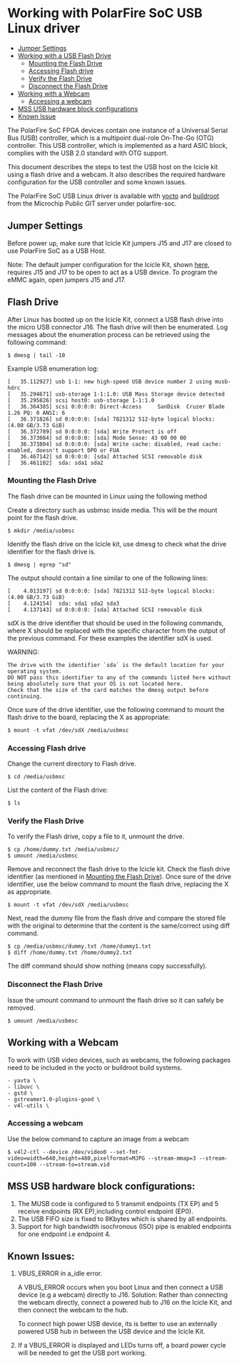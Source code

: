 # Working with PolarFire SoC USB Linux driver

- [Jumper Settings](#jumper-settings)
- [Working with a USB Flash Drive](#usb-flash)
	- [Mounting the Flash Drive](#usb-device-mount)
	- [Accessing Flash drive](#usb-device-access)
	- [Verify the Flash Drive](#usb-device-operations)
	- [Disconnect the Flash Drive](#usb-device-umount)
- [Working with a Webcam](#usb-webcam)
     - [Accessing a webcam](#usb-webcam-access)
- [MSS USB hardware block configurations](#usb-spec)
- [Known Issue](#issues)

The PolarFire SoC FPGA devices contain one instance of a Universal Serial Bus (USB) controller, which is a multipoint dual-role On-The-Go (OTG) controller. This USB controller, which is implemented as a hard ASIC block, complies with the USB 2.0 standard with OTG support.

This document describes the steps to test the USB host on the Icicle kit using a flash drive and a webcam. It also describes the required hardware configuration for the USB controller and some known issues.

The PolarFire SoC USB Linux driver is available with [yocto](https://github.com/polarfire-soc/meta-polarfire-soc-yocto-bsp) and [buildroot](https://github.com/polarfire-soc/polarfire-soc-buildroot-sdk) from the Microchip Public GIT server under polarfire-soc. 

## Jumper Settings <a name="jumper-settings"></a>
Before power up, make sure that Icicle Kit jumpers J15 and J17 are closed to use PolarFire SoC as a USB Host.

Note: The default jumper configuration for the Icicle Kit, shown [here](https://github.com/polarfire-soc/polarfire-soc-documentation/blob/master/boards/mpfs-icicle-kit-es/updating-icicle-kit/updating-icicle-kit-design-and-linux.md), requires J15 and J17 to be open to act as a USB device. To program the eMMC again, open jumpers J15 and J17.

## Flash Drive <div id="usb-flash"/>
After Linux has booted up on the Icicle Kit, connect a USB flash drive into the micro USB connector J16. The flash drive will then be enumerated. Log messages about the enumeration process can be retrieved using the following command:

	$ dmesg | tail -10

Example USB enumeration log:

	[   35.112927] usb 1-1: new high-speed USB device number 2 using musb-hdrc
	[   35.294671] usb-storage 1-1:1.0: USB Mass Storage device detected
	[   35.295826] scsi host0: usb-storage 1-1:1.0
	[   36.364385] scsi 0:0:0:0: Direct-Access     SanDisk  Cruzer Blade     1.26 PQ: 0 ANSI: 6
	[   36.371826] sd 0:0:0:0: [sda] 7821312 512-byte logical blocks: (4.00 GB/3.73 GiB)
	[   36.372789] sd 0:0:0:0: [sda] Write Protect is off
	[   36.373084] sd 0:0:0:0: [sda] Mode Sense: 43 00 00 00
	[   36.373804] sd 0:0:0:0: [sda] Write cache: disabled, read cache: enabled, doesn't support DPO or FUA
	[   36.467142] sd 0:0:0:0: [sda] Attached SCSI removable disk
	[   36.461102]  sda: sda1 sda2
	

### Mounting the Flash Drive  <div id="usb-device-mount"/>
The flash drive can be mounted in Linux using the following method

Create a directory such as usbmsc inside media. This will be the mount point for the flash drive.

	$ mkdir /media/usbmsc

Idenitfy the flash drive on the Icicle kit, use dmesg to check what the drive identifier for the flash drive is.

	$ dmesg | egrep "sd"

The output should contain a line similar to one of the following lines:

	[    4.013197] sd 0:0:0:0: [sda] 7821312 512-byte logical blocks: (4.00 GB/3.73 GiB)
	[    4.124154]  sda: sda1 sda2 sda3
	[    4.137143] sd 0:0:0:0: [sda] Attached SCSI removable disk

sdX is the drive identifier that should be used in the following commands, where X should be replaced with the specific character from the output of the previous command.
For these examples the identifier sdX is used.

WARNING:

    The drive with the identifier `sda` is the default location for your operating system.        
    DO NOT pass this identifier to any of the commands listed here without being absolutely sure that your OS is not located here.       
    Check that the size of the card matches the dmesg output before continuing.     
	
Once sure of the drive identifier, use the following command to mount the flash drive to the board, replacing the X as appropriate:

	$ mount -t vfat /dev/sdX /media/usbmsc

### Accessing Flash drive  <div id="usb-device-access"/>
Change the current directory to Flash drive.

	$ cd /media/usbmsc

List the content of the Flash drive:
	
	$ ls

### Verify the Flash Drive <div id="usb-device-operations"/>
To verify the Flash drive, copy a file to it, unmount the drive.

	$ cp /home/dummy.txt /media/usbmsc/
	$ umount /media/usbmsc

Remove and reconnect the flash drive to the Icicle kit. Check the flash drive identifier (as mentioned in [Mounting the Flash Drive](#usb-device-mount)).
Once sure of the drive identifier, use the below command to mount the flash drive, replacing the X as appropriate.

	$ mount -t vfat /dev/sdX /media/usbmsc
	
Next, read the dummy file from the flash drive and compare the stored file with the original to determine that the content is the same/correct using diff command.

	$ cp /media/usbmsc/dummy.txt /home/dummy1.txt
	$ diff /home/dummy.txt /home/dummy2.txt

   The diff command should show nothing (means copy successfully).
     
### Disconnect the Flash Drive  <div id="usb-device-umount"/>

Issue the umount command to unmount the flash drive so it can safely be removed.
   
	$ umount /media/usbmsc
   
## Working with a Webcam  <div id="usb-webcam"/>
To work with USB video devices, such as webcams, the following packages need to be included in the yocto or buildroot build systems.

	- yavta \ 
	- libuvc \
	- gstd \
	- gstreamer1.0-plugins-good \
	- v4l-utils \

### Accessing a webcam <div id="usb-webcam-access"/>
Use the below command to capture an image from a webcam

	$ v4l2-ctl --device /dev/video0 --set-fmt-video=width=640,height=480,pixelformat=MJPG --stream-mmap=3 --stream-count=100 --stream-to=stream.vid

## MSS USB hardware block configurations: <div id="usb-spec"/>
1. The MUSB code is configured to 5 transmit endpoints (TX EP) and 5 receive endpoints (RX EP),including control endpoint (EP0).
2. The USB FIFO size is fixed to 8Kbytes which is shared by all endpoints.
3. Support for high bandwidth isochronous (ISO) pipe is enabled endpoints for one endpoint i.e endpoint 4.

## Known Issues:  <div id="issues"/>
1. VBUS_ERROR in a_idle error.

   A VBUS_ERROR occurs when you boot Linux and then connect a USB device (e.g a webcam) directly to J16.
   Solution:
   Rather than connecting the webcam directly, connect a powered hub to J16 on the Icicle Kit, and then connect the webcam to the hub.
   
   To connect high power USB device, its is better to use an externally powered USB hub in between the USB device and the Icicle Kit.
   

2. If a VBUS_ERROR is displayed and LEDs turns off, a board power cycle will be needed to get the USB port working.
   